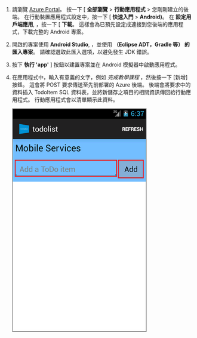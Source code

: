 
1. 請瀏覽 [Azure Portal]。 按一下 [ **全部瀏覽** > **行動應用程式** > 您剛剛建立的後端。 在行動裝置應用程式設定中，按一下 [ **快速入門** > **Android)**。 在 **設定用戶端應用**, ，按一下 [ **下載**。 這樣會為已預先設定成連接到您後端的應用程式，下載完整的 Android 專案。 

2. 開啟的專案使用 **Android Studio**, ，並使用 **（Eclipse ADT，Gradle 等） 的匯入專案**。 請確認選取此匯入選項，以避免發生 JDK 錯誤。

3. 按下 **執行 'app'** ] 按鈕以建置專案並在 Android 模擬器中啟動應用程式。

4. 在應用程式中，輸入有意義的文字，例如 _完成教學課程_ ，然後按一下 [新增] 按鈕。 這會將 POST 要求傳送至先前部署的 Azure 後端。 後端會將要求中的資料插入 TodoItem SQL 資料表，並將新儲存之項目的相關資訊傳回給行動應用程式。 行動應用程式會以清單顯示此資料。 

    ![](./media/mobile-services-android-get-started/mobile-quickstart-startup-android.png)

[Azure Portal]: https://portal.azure.com/


